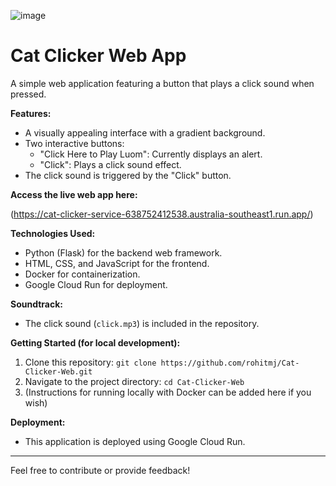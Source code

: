 ![image](https://github.com/user-attachments/assets/c9172bf0-e19e-447a-a5e1-5bf74ba6c3cd)

# Cat Clicker Web App

A simple web application featuring a button that plays a click sound when pressed.

**Features:**

* A visually appealing interface with a gradient background.
* Two interactive buttons:
    * "Click Here to Play Luom": Currently displays an alert.
    * "Click": Plays a click sound effect.
* The click sound is triggered by the "Click" button.

**Access the live web app here:**

(https://cat-clicker-service-638752412538.australia-southeast1.run.app/)

**Technologies Used:**

* Python (Flask) for the backend web framework.
* HTML, CSS, and JavaScript for the frontend.
* Docker for containerization.
* Google Cloud Run for deployment.

**Soundtrack:**

* The click sound (`click.mp3`) is included in the repository.

**Getting Started (for local development):**

1.  Clone this repository: `git clone https://github.com/rohitmj/Cat-Clicker-Web.git`
2.  Navigate to the project directory: `cd Cat-Clicker-Web`
3.  (Instructions for running locally with Docker can be added here if you wish)

**Deployment:**

* This application is deployed using Google Cloud Run.

---

Feel free to contribute or provide feedback!
